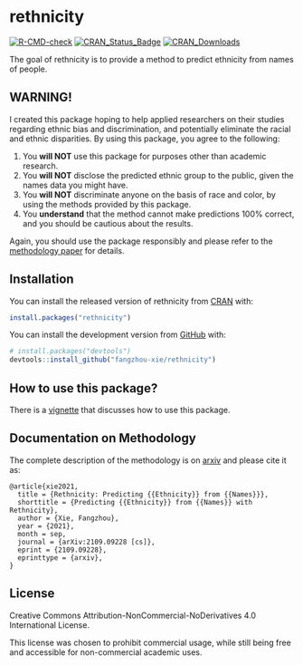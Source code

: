 
<!-- README.md is generated from README.Rmd. Please edit that file -->
<!-- # ```{r, echo = FALSE, results = "hide", message = FALSE} -->
<!-- # suppressMessages(library(badger)) -->
<!-- # ``` -->

# rethnicity

<!-- badges: start -->
<!-- # ```{r, echo = FALSE, results = "asis"} -->
<!-- # cat( -->
<!-- #   badge_cran_release("rethnicity", "green"), -->
<!-- #   badge_cran_download("rethnicity", "grand-total", "green"), -->
<!-- #   badge_cran_checks("rethnicity"), -->
<!-- #   badge_last_commit("fangzhou-xie/rethnicity") -->
<!-- # ) -->
<!-- # ``` -->

[![R-CMD-check](https://github.com/fangzhou-xie/rethnicity/workflows/R-CMD-check/badge.svg)](https://github.com/fangzhou-xie/rethnicity/actions)
[![CRAN_Status_Badge](http://www.r-pkg.org/badges/version/rethnicity)](https://CRAN.R-project.org/package=rethnicity)
[![CRAN_Downloads](http://cranlogs.r-pkg.org/badges/grand-total/rethnicity)](https://CRAN.R-project.org/package=rethnicity)
<!-- [![License: MIT](https://img.shields.io/badge/License-MIT-yellow.svg)](https://opensource.org/licenses/MIT) -->
<!-- badges: end -->

The goal of rethnicity is to provide a method to predict ethnicity from
names of people.

## WARNING!

I created this package hoping to help applied researchers on their
studies regarding ethnic bias and discrimination, and potentially
eliminate the racial and ethnic disparities. By using this package, you
agree to the following:

1.  You **will NOT** use this package for purposes other than academic
    research.
2.  You **will NOT** disclose the predicted ethnic group to the public,
    given the names data you might have.
3.  You **will NOT** discriminate anyone on the basis of race and color,
    by using the methods provided by this package.
4.  You **understand** that the method cannot make predictions 100%
    correct, and you should be cautious about the results.
    <!-- 4. You **agree** to advocate racial equality. -->

Again, you should use the package responsibly and please refer to the
[methodology paper](#documentation-on-methodology) for details.

## Installation

You can install the released version of rethnicity from
[CRAN](https://CRAN.R-project.org) with:

``` r
install.packages("rethnicity")
```

You can install the development version from
[GitHub](https://github.com/) with:

``` r
# install.packages("devtools")
devtools::install_github("fangzhou-xie/rethnicity")
```

## How to use this package?

There is a
[vignette](https://fangzhou-xie.github.io/rethnicity/articles/introduction.html)
that discusses how to use this package.

## Documentation on Methodology

The complete description of the methodology is on
[arxiv](https://arxiv.org/abs/2109.09228) and please cite it as:

    @article{xie2021,
      title = {Rethnicity: Predicting {{Ethnicity}} from {{Names}}},
      shorttitle = {Predicting {{Ethnicity}} from {{Names}} with Rethnicity},
      author = {Xie, Fangzhou},
      year = {2021},
      month = sep,
      journal = {arXiv:2109.09228 [cs]},
      eprint = {2109.09228},
      eprinttype = {arxiv},
    }

## License

Creative Commons Attribution-NonCommercial-NoDerivatives 4.0
International License.

This license was chosen to prohibit commercial usage, while still being
free and accessible for non-commercial academic uses.
